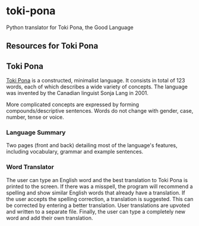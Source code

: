 # toki-pona
Python translator for Toki Pona, the Good Language

## Resources for Toki Pona

## Toki Pona

[Toki Pona](http://www.wikiwand.com/en/Toki_Pona) is a constructed, minimalist language. It consists in total of 123 words, each of which describes a wide variety of concepts. The language was invented by the Canadian linguist Sonja Lang in 2001.

More complicated concepts are expressed by forming compounds/descriptive sentences. Words do not change with gender, case, number, tense or voice.

### Language Summary

Two pages (front and back) detailing most of the language's features, including vocabulary, grammar and example sentences.

### Word Translator

The user can type an English word and the best translation to Toki Pona is printed to the screen. If there was a misspell, the program will recommend a spelling and show similar English words that already have a translation. If the user accepts the spelling correction, a translation is suggested. This can be corrected by entering a better translation. User translations are upvoted and written to a separate file. Finally, the user can type a completely new word and add their own translation.

